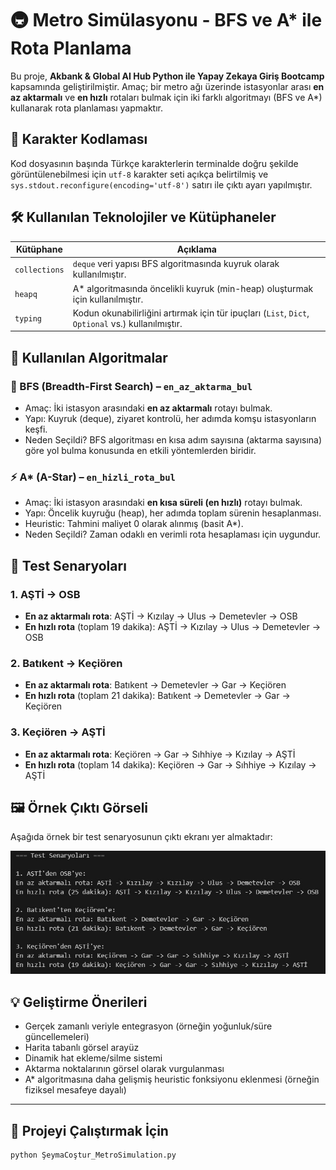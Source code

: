 # 🚇 Metro Simülasyonu - BFS ve A* ile Rota Planlama

Bu proje, **Akbank & Global AI Hub Python ile Yapay Zekaya Giriş Bootcamp** kapsamında geliştirilmiştir. Amaç; bir metro ağı üzerinde istasyonlar arası **en az aktarmalı** ve **en hızlı** rotaları bulmak için iki farklı algoritmayı (BFS ve A*) kullanarak rota planlaması yapmaktır.

## 📌 Karakter Kodlaması

Kod dosyasının başında Türkçe karakterlerin terminalde doğru şekilde görüntülenebilmesi için `utf-8` karakter seti açıkça belirtilmiş ve `sys.stdout.reconfigure(encoding='utf-8')` satırı ile çıktı ayarı yapılmıştır.

## 🛠️ Kullanılan Teknolojiler ve Kütüphaneler

| Kütüphane         | Açıklama |
|-------------------|----------|
| `collections`     | `deque` veri yapısı BFS algoritmasında kuyruk olarak kullanılmıştır. |
| `heapq`           | A* algoritmasında öncelikli kuyruk (min-heap) oluşturmak için kullanılmıştır. |
| `typing`          | Kodun okunabilirliğini artırmak için tür ipuçları (`List`, `Dict`, `Optional` vs.) kullanılmıştır. |

## 🧠 Kullanılan Algoritmalar

### 🔄 BFS (Breadth-First Search) – `en_az_aktarma_bul`

- Amaç: İki istasyon arasındaki **en az aktarmalı** rotayı bulmak.
- Yapı: Kuyruk (deque), ziyaret kontrolü, her adımda komşu istasyonların keşfi.
- Neden Seçildi? BFS algoritması en kısa adım sayısına (aktarma sayısına) göre yol bulma konusunda en etkili yöntemlerden biridir.

### ⚡ A* (A-Star) – `en_hizli_rota_bul`

- Amaç: İki istasyon arasındaki **en kısa süreli (en hızlı)** rotayı bulmak.
- Yapı: Öncelik kuyruğu (heap), her adımda toplam sürenin hesaplanması.
- Heuristic: Tahmini maliyet 0 olarak alınmış (basit A*).
- Neden Seçildi? Zaman odaklı en verimli rota hesaplaması için uygundur.

## 🧪 Test Senaryoları

### 1. AŞTİ → OSB

- **En az aktarmalı rota**: AŞTİ → Kızılay → Ulus → Demetevler → OSB  
- **En hızlı rota** (toplam 19 dakika): AŞTİ → Kızılay → Ulus → Demetevler → OSB

### 2. Batıkent → Keçiören

- **En az aktarmalı rota**: Batıkent → Demetevler → Gar → Keçiören  
- **En hızlı rota** (toplam 21 dakika): Batıkent → Demetevler → Gar → Keçiören

### 3. Keçiören → AŞTİ

- **En az aktarmalı rota**: Keçiören → Gar → Sıhhiye → Kızılay → AŞTİ  
- **En hızlı rota** (toplam 14 dakika): Keçiören → Gar → Sıhhiye → Kızılay → AŞTİ

## 🖼️ Örnek Çıktı Görseli

Aşağıda örnek bir test senaryosunun çıktı ekranı yer almaktadır:

![Metro Ağı Görseli](çıktı.jpg)

## 💡 Geliştirme Önerileri

- Gerçek zamanlı veriyle entegrasyon (örneğin yoğunluk/süre güncellemeleri)
- Harita tabanlı görsel arayüz
- Dinamik hat ekleme/silme sistemi
- Aktarma noktalarının görsel olarak vurgulanması
- A* algoritmasına daha gelişmiş heuristic fonksiyonu eklenmesi (örneğin fiziksel mesafeye dayalı)

---

## 🔗 Projeyi Çalıştırmak İçin

```bash
python ŞeymaCoştur_MetroSimulation.py

